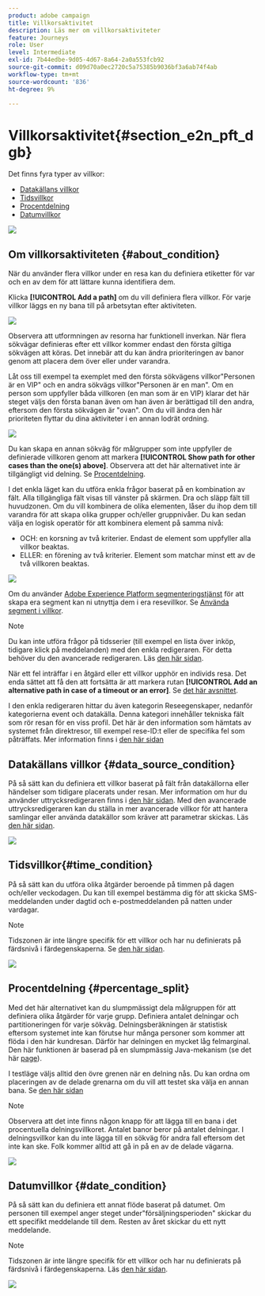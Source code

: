 ```yaml
---
product: adobe campaign
title: Villkorsaktivitet
description: Läs mer om villkorsaktiviteter
feature: Journeys
role: User
level: Intermediate
exl-id: 7b44edbe-9d05-4d67-8a64-2a0a553fcb92
source-git-commit: d09d70a0ec2720c5a75385b9036bf3a6ab74f4ab
workflow-type: tm+mt
source-wordcount: '836'
ht-degree: 9%

---
```


# Villkorsaktivitet{#section_e2n_pft_dgb}

Det finns fyra typer av villkor:

* [Datakällans villkor](#data_source_condition)
* [Tidsvillkor](#time_condition)
* [Procentdelning](#percentage_split)
* [Datumvillkor](#date_condition)

![](../assets/journey49.png)

## Om villkorsaktiviteten {#about_condition}

När du använder flera villkor under en resa kan du definiera etiketter för var och en av dem för att lättare kunna identifiera dem.

Klicka **[!UICONTROL Add a path]** om du vill definiera flera villkor. För varje villkor läggs en ny bana till på arbetsytan efter aktiviteten.

![](../assets/journey47.png)

Observera att utformningen av resorna har funktionell inverkan. När flera sökvägar definieras efter ett villkor kommer endast den första giltiga sökvägen att köras. Det innebär att du kan ändra prioriteringen av banor genom att placera dem över eller under varandra.

Låt oss till exempel ta exemplet med den första sökvägens villkor&quot;Personen är en VIP&quot; och en andra sökvägs villkor&quot;Personen är en man&quot;. Om en person som uppfyller båda villkoren (en man som är en VIP) klarar det här steget väljs den första banan även om han även är berättigad till den andra, eftersom den första sökvägen är &quot;ovan&quot;. Om du vill ändra den här prioriteten flyttar du dina aktiviteter i en annan lodrät ordning.

![](../assets/journey48.png)

Du kan skapa en annan sökväg för målgrupper som inte uppfyller de definierade villkoren genom att markera **[!UICONTROL Show path for other cases than the one(s) above]**. Observera att det här alternativet inte är tillgängligt vid delning. Se [Procentdelning](#percentage_split).

I det enkla läget kan du utföra enkla frågor baserat på en kombination av fält. Alla tillgängliga fält visas till vänster på skärmen. Dra och släpp fält till huvudzonen. Om du vill kombinera de olika elementen, låser du ihop dem till varandra för att skapa olika grupper och/eller gruppnivåer. Du kan sedan välja en logisk operatör för att kombinera element på samma nivå:

* OCH: en korsning av två kriterier. Endast de element som uppfyller alla villkor beaktas.
* ELLER: en förening av två kriterier. Element som matchar minst ett av de två villkoren beaktas.

![](../assets/journey64.png)

Om du använder [Adobe Experience Platform segmenteringstjänst](https://experienceleague.adobe.com/docs/experience-platform/segmentation/home.html) för att skapa era segment kan ni utnyttja dem i era resevillkor. Se [Använda segment i villkor](../segment/using-a-segment.md).


>[!NOTE]
>
>Du kan inte utföra frågor på tidsserier (till exempel en lista över inköp, tidigare klick på meddelanden) med den enkla redigeraren. För detta behöver du den avancerade redigeraren. Läs [den här sidan](../expression/expressionadvanced.md).

När ett fel inträffar i en åtgärd eller ett villkor upphör en individs resa. Det enda sättet att få den att fortsätta är att markera rutan **[!UICONTROL Add an alternative path in case of a timeout or an error]**. Se [det här avsnittet](../building-journeys/using-the-journey-designer.md#paths).

I den enkla redigeraren hittar du även kategorin Reseegenskaper, nedanför kategorierna event och datakälla. Denna kategori innehåller tekniska fält som rör resan för en viss profil. Det här är den information som hämtats av systemet från direktresor, till exempel rese-ID:t eller de specifika fel som påträffats. Mer information finns i [den här sidan](../expression/journey-properties.md)

## Datakällans villkor {#data_source_condition}

På så sätt kan du definiera ett villkor baserat på fält från datakällorna eller händelser som tidigare placerats under resan. Mer information om hur du använder uttrycksredigeraren finns i [den här sidan](../expression/expressionadvanced.md). Med den avancerade uttrycksredigeraren kan du ställa in mer avancerade villkor för att hantera samlingar eller använda datakällor som kräver att parametrar skickas. Läs [den här sidan](../datasource/external-data-sources.md).

![](../assets/journey50.png)

## Tidsvillkor{#time_condition}

På så sätt kan du utföra olika åtgärder beroende på timmen på dagen och/eller veckodagen. Du kan till exempel bestämma dig för att skicka SMS-meddelanden under dagtid och e-postmeddelanden på natten under vardagar.

>[!NOTE]
>
>Tidszonen är inte längre specifik för ett villkor och har nu definierats på färdsnivå i färdegenskaperna. Se [den här sidan](../building-journeys/timezone-management.md).

![](../assets/journey51.png)

## Procentdelning {#percentage_split}

Med det här alternativet kan du slumpmässigt dela målgruppen för att definiera olika åtgärder för varje grupp. Definiera antalet delningar och partitioneringen för varje sökväg. Delningsberäkningen är statistisk eftersom systemet inte kan förutse hur många personer som kommer att flöda i den här kundresan. Därför har delningen en mycket låg felmarginal. Den här funktionen är baserad på en slumpmässig Java-mekanism (se det här [page](https://docs.oracle.com/javase/7/docs/api/java/util/Random.html)).

I testläge väljs alltid den övre grenen när en delning nås. Du kan ordna om placeringen av de delade grenarna om du vill att testet ska välja en annan bana. Se [den här sidan](../building-journeys/testing-the-journey.md)

>[!NOTE]
>
>Observera att det inte finns någon knapp för att lägga till en bana i det procentuella delningsvillkoret. Antalet banor beror på antalet delningar. I delningsvillkor kan du inte lägga till en sökväg för andra fall eftersom det inte kan ske. Folk kommer alltid att gå in på en av de delade vägarna.

![](../assets/journey52.png)

## Datumvillkor {#date_condition}

På så sätt kan du definiera ett annat flöde baserat på datumet. Om personen till exempel anger steget under&quot;försäljningsperioden&quot; skickar du ett specifikt meddelande till dem. Resten av året skickar du ett nytt meddelande.

>[!NOTE]
>
>Tidszonen är inte längre specifik för ett villkor och har nu definierats på färdsnivå i färdegenskaperna. Läs [den här sidan](../building-journeys/timezone-management.md).

![](../assets/journey53.png)

<!--
## Profile cap {#profile_cap}

Use this condition type to set a maximum number of profiles for a journey path. When this limit is reached, the selected profiles take a second path.

You can use this condition type to ramp up the volume of your deliveries. For example, you might have recently moved to another email service provider, IP address, or email domain or subdomain. Using this feature, you can establish your reputation as a sender and avoid that your deliveries be blocked or moved to the spam folder of the recipients' mailbox. Learn how to increase your email reputation with IP warming in the [Deliverability Best Practice Guide](https://experienceleague.adobe.com/docs/deliverability-learn/deliverability-best-practice-guide/additional-resources/generic-resources/increase-reputation-with-ip-warming.html){target="_blank"}.

The default cap is 1000. You must set an integer value that is greater than or equal to 1.

The counter applies only to the selected journey version. By default, the counter is reset to zero after 180 days. After a reset, the selected profiles take the first path again until the counter limit is reached. You can gradually increase this limit up to the total number of your subscribers. After your IP has warmed up, you can remove this condition.

The first path always has priority over the second path, even if you move the second path above the first path on the journey canvas.

![](../assets/profile-cap-condition.png)
-->